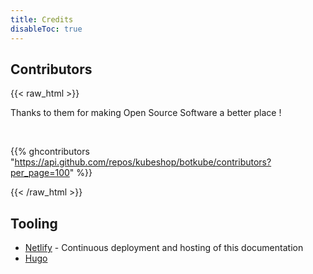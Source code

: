 ```yaml
---
title: Credits
disableToc: true
---
```


## Contributors

{{< raw_html >}}

Thanks to them <i class="fas fa-heart"></i> for making Open Source Software a better place ! <br>

<br>

{{% ghcontributors "https://api.github.com/repos/kubeshop/botkube/contributors?per_page=100" %}}

{{< /raw_html >}}

## Tooling

* [Netlify](https://www.netlify.com) - Continuous deployment and hosting of this documentation
* [Hugo](https://gohugo.io/)

